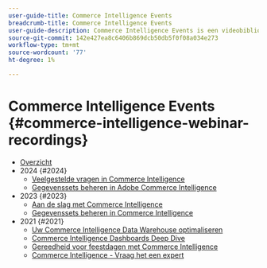 ```yaml
---
user-guide-title: Commerce Intelligence Events
breadcrumb-title: Commerce Intelligence Events
user-guide-description: Commerce Intelligence Events is een videobibliotheek waar experts en collega's hun gedachten en ideeën over Adobe Commerce Intelligence hebben gedeeld.
source-git-commit: 142e427ea8c6406b869dcb50db5f0f08a034e273
workflow-type: tm+mt
source-wordcount: '77'
ht-degree: 1%

---
```



# Commerce Intelligence Events  {#commerce-intelligence-webinar-recordings}

+ [Overzicht](overview.md)
+ 2024 {#2024}
   + [Veelgestelde vragen in Commerce Intelligence](2024/faq-in-commerce-intelligence.md)
   + [Gegevenssets beheren in Adobe Commerce Intelligence](2024/manage-data-sets-adobe-commerce.md)
+ 2023 {#2023}
   + [Aan de slag met Commerce Intelligence](2023/getting-started.md)
   + [Gegevenssets beheren in Commerce Intelligence](2023/manage-data-sets.md)
+ 2021 {#2021}
   + [Uw Commerce Intelligence Data Warehouse optimaliseren](2021-22/optimize-data-warehouse.md)
   + [Commerce Intelligence Dashboards Deep Dive](2021-22/dashboards-deep-dive.md)
   + [Gereedheid voor feestdagen met Commerce Intelligence](2021-22/holiday-readiness.md)
   + [Commerce Intelligence - Vraag het een expert](2021-22/ask-expert.md)

<!--+ Commerce Events {#commerce-events}
  + [Overview](commerce-events/overview.md)
  + 2022 {#2022}
    + [Top Tips and Tricks for Adobe Campaign Standard](customer-journeys/2022/tips-and-tricks.md)
    + [Develop and customize data models in Adobe [!DNL Campaign Classic]](customer-journeys/2022/data-models.md)

+ Data and insights {#commerce-release-updates}
  + [Overview](commerce-release-updates/overview.md)
  + 2022 {#2022}
    + [Innovations and trends](data-and-insights/2022/innovations.md)
    + [Sensei and Analysis Workspace](data-and-insights/2022/sensei.md)
    + [Personalize and automate with Adobe Target](data-and-insights/2022/personalize.md)
    + [Analytics and Target applications for Mobile and Apps](data-and-insights/2022/mobile-and-apps.md)
    + [Cross Device Analytics and Customer Journey Analytics](data-and-insights/2022/cross-device-analytics.md) -->